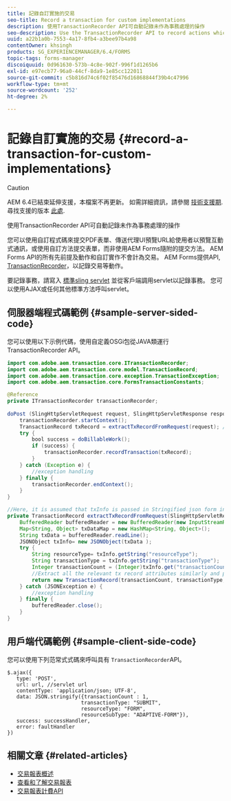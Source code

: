 ```yaml
---
title: 記錄自訂實施的交易
seo-title: Record a transaction for custom implementations
description: 使用TransactionRecorder API可自動記錄未作為事務處理的操作
seo-description: Use the TransactionRecorder API to record actions which are not accounted as transactions automatically
uuid: a22b1a0b-7553-4a17-8fb4-a3bee97b4a98
contentOwner: khsingh
products: SG_EXPERIENCEMANAGER/6.4/FORMS
topic-tags: forms-manager
discoiquuid: 0d961630-573b-4c8e-902f-996f1d1265b6
exl-id: e97ecb77-96a0-44cf-8da9-1e85cc122011
source-git-commit: c5b816d74c6f02f85476d16868844f39b4c47996
workflow-type: tm+mt
source-wordcount: '252'
ht-degree: 2%

---
```


# 記錄自訂實施的交易 {#record-a-transaction-for-custom-implementations}

>[!CAUTION]
>
>AEM 6.4已結束延伸支援，本檔案不再更新。 如需詳細資訊，請參閱 [技術支援期](https://helpx.adobe.com//tw/support/programs/eol-matrix.html). 尋找支援的版本 [此處](https://experienceleague.adobe.com/docs/).

使用TransactionRecorder API可自動記錄未作為事務處理的操作

您可以使用自訂程式碼來提交PDF表單、傳送代理UI預覽URL給使用者以預覽互動式通訊，或使用自訂方法提交表單，而非使用AEM Forms隨附的提交方法。 AEM Forms API的所有先前提及動作和自訂實作不會計為交易。 AEM Forms提供API, [TransactionRecorder](https://helpx.adobe.com/experience-manager/6-4/forms/javadocs/com/adobe/aem/transaction/core/ITransactionRecorder.html)，以記錄交易等動作。

要記錄事務，請寫入 [標準sling servlet](https://helpx.adobe.com/experience-manager/using/custom-sling-servlets.html) 並從客戶端調用servlet以記錄事務。 您可以使用AJAX或任何其他標準方法呼叫servlet。

## 伺服器端程式碼範例 {#sample-server-sided-code}

您可以使用以下示例代碼，使用自定義OSGi包從JAVA類運行TransactionRecorder API。

```java
import com.adobe.aem.transaction.core.ITransactionRecorder;
import com.adobe.aem.transaction.core.model.TransactionRecord;
import com.adobe.aem.transaction.core.exception.TransactionException;
import com.adobe.aem.transaction.core.FormsTransactionConstants;

@Reference
private ITransactionRecorder transactionRecorder;
 
doPost (SlingHttpServletRequest request, SlingHttpServletResponse response) {
    transactionRecorder.startContext();
    TransactionRecord txRecord = extractTxRecordFromRequest(request); //extract transaction relevant data from request
    try {
        bool success = doBillableWork();
        if (success) {
            transactionRecorder.recordTransaction(txRecord);
        }
    } catch (Exception e) {
        //exception handling
    } finally {
        transactionRecorder.endContext();
    }
}

//Here, it is assumed that txInfo is passed in Stringified json form in the ajax call (in data parameter). You can pass txInfo from client in any way that you find suitable.
private TransactionRecord extractTxRecordFromRequest(SlingHttpServletRequest request) {
    BufferedReader bufferedReader = new BufferedReader(new InputStreamReader(request.getInputStream()));
    Map<String, Object> txDataMap = new HashMap<String, Object>();
    String txData = bufferedReader.readLine();
    JSONObject txInfo= new JSONObject(txData );
    try {
        String resourceType= txInfo.getString("resourceType");
        String transactionType = txInfo.getString("transactionType");
        Integer transactionCount = (Integer)txInfo.get("transactionCount");
        //Extract all the relevant tx record attributes similarly and pass them in Transaction Record constructor as per the java doc}
        return new TransactionRecord(transactionCount, transactionType, resourceType, ..);
    } catch (JSONException e) {
        //exception handling
    } finally {
        bufferedReader.close();
    }
}
```

## 用戶端代碼範例 {#sample-client-side-code}

您可以使用下列范常式式碼來呼叫具有 `TransactionRecorder`API。

```
$.ajax({
   type: 'POST',
   url: url, //servlet url
   contentType: 'application/json; UTF-8',
   data: JSON.stringify({transactionCount : 1, 
                        transactionType: "SUBMIT",
                        resourceType: "FORM",
                        resourceSubType: "ADAPTIVE-FORM"}),
   success: successHandler,
   error: faultHandler
})
```

## 相關文章 {#related-articles}

* [交易報表概述](/help/forms/using/transaction-reports-overview.md)
* [查看和了解交易報表](/help/forms/using/viewing-and-understanding-transaction-reports.md)
* [交易報表計費API](/help/forms/using/transaction-reports-billable-apis.md)
